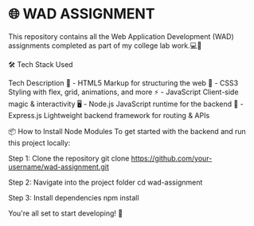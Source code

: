 # 🌐 WAD ASSIGNMENT
This repository contains all the Web Application Development (WAD) assignments completed as part of my college lab work.💻🚀

🛠️ Tech Stack Used

Tech	Description
🧱 - HTML5	Markup for structuring the web
🎨 - CSS3	Styling with flex, grid, animations, and more
⚡ - JavaScript	Client-side magic & interactivity
🖥️ - Node.js	JavaScript runtime for the backend
🔁 - Express.js	Lightweight backend framework for routing & APIs


📦 How to Install Node Modules
To get started with the backend and run this project locally:

Step 1: Clone the repository
git clone https://github.com/your-username/wad-assignment.git

Step 2: Navigate into the project folder
cd wad-assignment

Step 3: Install dependencies
npm install

You're all set to start developing! 🎉
